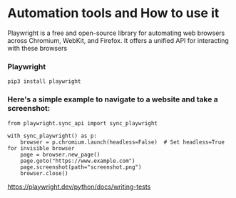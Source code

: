 # Automation tools and How to use it

Playwright is a free and open-source library for automating web browsers across Chromium, WebKit, and Firefox. It offers a unified API for interacting with these browsers

### Playwright

    pip3 install playwright

    

### Here's a simple example to navigate to a website and take a screenshot:

    from playwright.sync_api import sync_playwright
    
    with sync_playwright() as p:
        browser = p.chromium.launch(headless=False)  # Set headless=True for invisible browser
        page = browser.new_page()
        page.goto("https://www.example.com")
        page.screenshot(path="screenshot.png")
        browser.close()

https://playwright.dev/python/docs/writing-tests
